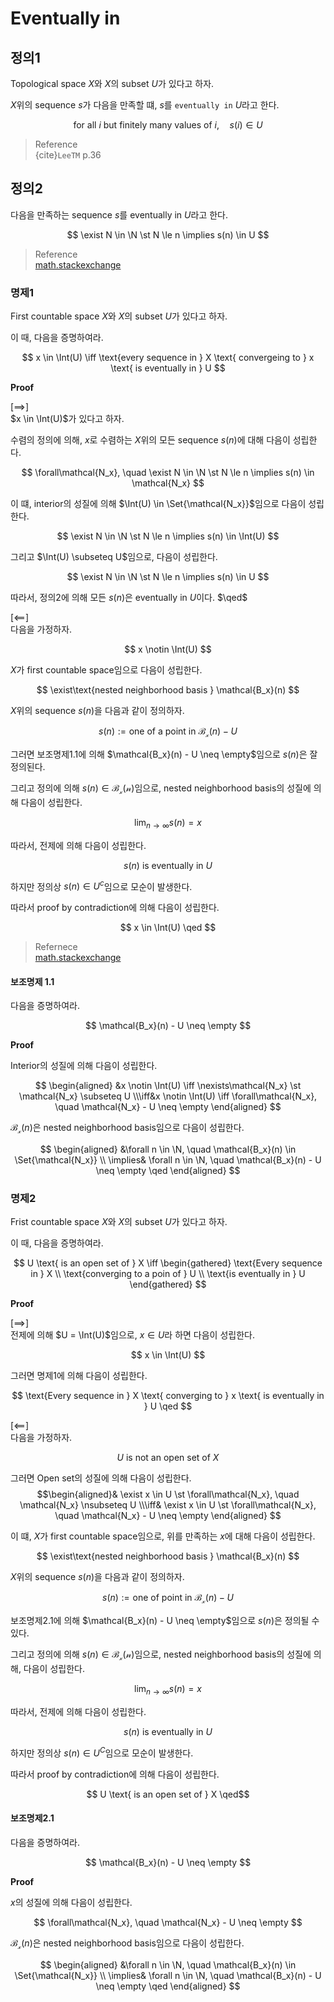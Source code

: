 # Eventually in
## 정의1
Topological space $X$와 $X$의 subset $U$가 있다고 하자.

$X$위의 sequence $s$가 다음을 만족할 떄, $s$를 `eventually in` $U$라고 한다.

$$ \text{for all } i \text{ but finitely many values of } i, \quad s(i) \in U$$

> Reference  
> {cite}`LeeTM` p.36

## 정의2
다음을 만족하는 sequence $s$를 eventually in $U$라고 한다.

$$ \exist N \in \N \st N \le n \implies s(n) \in U $$

> Reference  
> [math.stackexchange](https://math.stackexchange.com/questions/2849974/sequences-eventually-and-frequently-in-a-set)

### 명제1
First countable space $X$와 $X$의 subset $U$가 있다고 하자.

이 때, 다음을 증명하여라.

$$ x \in \Int(U) \iff \text{every sequence in } X \text{ convergeing to } x \text{ is eventually in } U $$

**Proof**

[$\implies$]  
$x \in \Int(U)$가 있다고 하자.

수렴의 정의에 의해, $x$로 수렴하는 $X$위의 모든 sequence $s(n)$에 대해 다음이 성립한다.

$$ \forall\mathcal{N_x}, \quad \exist N \in \N \st N \le n \implies s(n) \in \mathcal{N_x} $$

이 떄, interior의 성질에 의해 $\Int(U) \in \Set{\mathcal{N_x}}$임으로 다음이 성립한다.

$$ \exist N \in \N \st N \le n \implies s(n) \in \Int(U) $$

그리고 $\Int(U) \subseteq U$임으로, 다음이 성립한다.

$$ \exist N \in \N \st N \le n \implies s(n) \in U $$

따라서, 정의2에 의해 모든 $s(n)$은 eventually in $U$이다. $\qed$

[$\impliedby$]  
다음을 가정하자.

$$ x \notin \Int(U) $$

$X$가 first countable space임으로 다음이 성립한다.

$$ \exist\text{nested neighborhood basis } \mathcal{B_x}(n) $$

$X$위의 sequence $s(n)$을 다음과 같이 정의하자.

$$ s(n) := \text{one of a point in } \mathcal{B_x}(n) - U$$

그러면 보조명제1.1에 의해 $\mathcal{B_x}(n) - U \neq \empty$임으로 $s(n)$은 잘 정의된다.

그리고 정의에 의해 $s(n) \in \mathcal{B_x(n)}$임으로,  nested neighborhood basis의 성질에 의해 다음이 성립한다.

$$ \lim_{n \rightarrow \infty} s(n) = x $$

따라서, 전제에 의해 다음이 성립한다.

$$ s(n) \text{ is eventually in }U$$

하지만 정의상 $s(n) \in U^c$임으로 모순이 발생한다.

따라서 proof by contradiction에 의해 다음이 성립한다.

$$ x \in \Int(U) \qed $$

> Refernece  
> [math.stackexchange](https://math.stackexchange.com/questions/1876224/x-first-countable-a-subseteq-x-x-in-x-then-x-in-textint-a-leftrig)

#### 보조명제 1.1
다음을 증명하여라.

$$ \mathcal{B_x}(n) - U \neq \empty $$

**Proof**

Interior의 성질에 의해 다음이 성립한다.

$$ \begin{aligned} &x \notin \Int(U) \iff \nexists\mathcal{N_x} \st \mathcal{N_x} \subseteq U \\\iff&x \notin \Int(U) \iff \forall\mathcal{N_x}, \quad \mathcal{N_x} - U \neq \empty \end{aligned} $$

$\mathcal{B_x}(n)$은 nested neighborhood basis임으로 다음이 성립한다.

$$ \begin{aligned} &\forall n \in \N, \quad \mathcal{B_x}(n) \in \Set{\mathcal{N_x}} \\ \implies& \forall n \in \N, \quad \mathcal{B_x}(n) - U \neq \empty \qed \end{aligned} $$

### 명제2
Frist countable space $X$와 $X$의 subset $U$가 있다고 하자.

이 때, 다음을 증명하여라.

$$ U \text{ is an open set of } X \iff \begin{gathered} \text{Every sequence in } X \\ \text{converging to a poin of } U \\ \text{is eventually in } U \end{gathered}  $$

**Proof**

[$\implies$]  
전제에 의해 $U = \Int(U)$임으로, $x \in U$라 하면 다음이 성립한다.

$$ x \in \Int(U) $$

그러면 명제1에 의해 다음이 성립한다.

$$ \text{Every sequence in } X  \text{ converging to } x \text{ is eventually in } U \qed $$

[$\impliedby$]  
다음을 가정하자.

$$ U \text{ is not an open set of } X $$

그러면 Open set의 성질에 의해 다음이 성립한다.
$$\begin{aligned}& \exist x \in U \st \forall\mathcal{N_x}, \quad \mathcal{N_x} \nsubseteq U \\\iff& \exist x \in U \st \forall\mathcal{N_x}, \quad \mathcal{N_x} - U \neq \empty \end{aligned} $$

이 떄, $X$가 first countable space임으로, 위를 만족하는 $x$에 대해 다음이 성립한다.

$$ \exist\text{nested neighborhood basis } \mathcal{B_x}(n) $$

$X$위의 sequence $s(n)$을 다음과 같이 정의하자.

$$ s(n) := \text{one of point in } \mathcal{B_x}(n) - U $$

보조명제2.1에 의해 $\mathcal{B_x}(n) - U \neq \empty$임으로 $s(n)$은 정의될 수 있다.

그리고 정의에 의해 $s(n) \in \mathcal{B_x(n)}$임으로,  nested neighborhood basis의 성질에 의해, 다음이 성립한다.

$$ \lim_{n \rightarrow \infty} s(n) = x $$

따라서, 전제에 의해 다음이 성립한다.

$$ s(n) \text{ is eventually in }U$$

하지만 정의상 $s(n) \in U^C$임으로 모순이 발생한다.

따라서 proof by contradiction에 의해 다음이 성립한다.

$$ U \text{ is an open set of } X \qed$$


#### 보조명제2.1
다음을 증명하여라.

$$ \mathcal{B_x}(n) - U \neq \empty $$

**Proof**

$x$의 성질에 의해 다음이 성립한다.

$$ \forall\mathcal{N_x}, \quad \mathcal{N_x} - U \neq \empty $$

$\mathcal{B_x}(n)$은 nested neighborhood basis임으로 다음이 성립한다.

$$ \begin{aligned} &\forall n \in \N, \quad \mathcal{B_x}(n) \in \Set{\mathcal{N_x}} \\ \implies& \forall n \in \N, \quad \mathcal{B_x}(n) - U \neq \empty \qed \end{aligned} $$